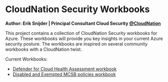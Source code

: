 # CloudNation Security Workbooks

**Author: Erik Snijder | Principal Consultant Cloud Security [@CloudNation](https://www.cloudnation.nl/en/services/cloud-security)**

This project contains a collection of CloudNation Security workbooks for Azure. These workbooks will provide you key insights in your current Azure security posture.
The workbooks are inspired on several community workbooks with a CloudNation twist.

Current Workbooks:

- [Defender for Cloud Health Assessment workbook ](https://github.com/CloudNationHQ/Security-Workbooks/blob/main/DfC%20Health%20Assessment%20workbook/ReadMe.md)
- [Disabled and Exempted MCSB policies workbook](https://github.com/CloudNationHQ/Security-Workbooks/blob/main/Disabled%20and%20Exempt%20workbook/ReadMe.md)